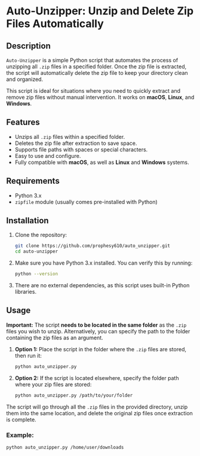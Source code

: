 # Auto-Unzipper: Unzip and Delete Zip Files Automatically

## Description

`Auto-Unzipper` is a simple Python script that automates the process of unzipping all `.zip` files in a specified folder. Once the zip file is extracted, the script will automatically delete the zip file to keep your directory clean and organized.

This script is ideal for situations where you need to quickly extract and remove zip files without manual intervention. It works on **macOS**, **Linux**, and **Windows**.

## Features

- Unzips all `.zip` files within a specified folder.
- Deletes the zip file after extraction to save space.
- Supports file paths with spaces or special characters.
- Easy to use and configure.
- Fully compatible with **macOS**, as well as **Linux** and **Windows** systems.

## Requirements

- Python 3.x
- `zipfile` module (usually comes pre-installed with Python)

## Installation

1. Clone the repository:

    ```bash
    git clone https://github.com/prophesy610/auto_unzipper.git
    cd auto-unzipper
    ```

2. Make sure you have Python 3.x installed. You can verify this by running:

    ```bash
    python --version
    ```

3. There are no external dependencies, as this script uses built-in Python libraries.

## Usage

**Important:** The script **needs to be located in the same folder** as the `.zip` files you wish to unzip. Alternatively, you can specify the path to the folder containing the zip files as an argument.

1. **Option 1:** Place the script in the folder where the `.zip` files are stored, then run it:

    ```bash
    python auto_unzipper.py
    ```

2. **Option 2:** If the script is located elsewhere, specify the folder path where your zip files are stored:

    ```bash
    python auto_unzipper.py /path/to/your/folder
    ```

The script will go through all the `.zip` files in the provided directory, unzip them into the same location, and delete the original zip files once extraction is complete.

### Example:

```bash
python auto_unzipper.py /home/user/downloads
